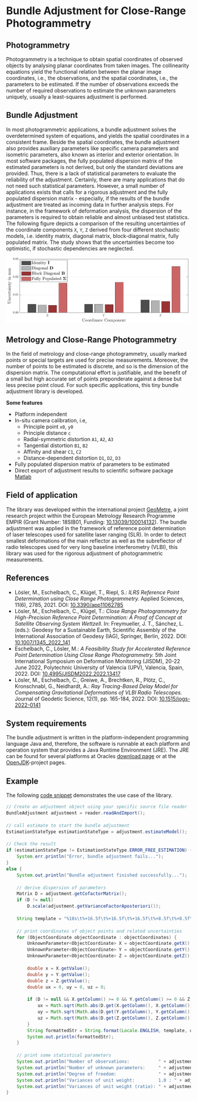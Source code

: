 # Bundle Adjustment for Close-Range Photogrammetry

## Photogrammetry

Photogrammetry is a technique to obtain spatial coordinates of observed objects by analysing planar coordinates from taken images. 
The collinearity equations yield the functional relation between the planar image coordinates, i.e., the observations, and the spatial 
coordinates, i.e., the parameters to be estimated. 
If the number of observations exceeds the number of required observations to estimate the unknown parameters uniquely, 
usually a least-squares adjustment is performed. 

## Bundle Adjustment
In most photogrammetric applications, a bundle adjustment solves the 
overdetermined system of equations, and yields the spatial coordinates in a consistent frame.
Beside the spatial coordinates, the bundle adjustment also provides auxiliary parameters like specific camera parameters and isometric parameters, 
also known as interior and exterior orientation. In most software packages, the fully populated dispersion matrix of the estimated parameters 
is not derived, but only the standard deviations are provided.
Thus, there is a lack of statistical parameters to evaluate the reliability of the adjustment. Certainly, there are many applications 
that do not need such statistical parameters. However, a small number of applications exists that calls for a rigorous adjustment 
and the fully populated dispersion matrix - especially, if the results of the bundle adjustment are treated as incoming data in 
further analysis steps. For instance, in the framework of deformation analysis, the dispersion of the parameters is required to 
obtain reliable and almost unbiased test statistics. The following figure depicts a comparison of the resulting uncertainties of the coordinate components 
`X`, `Y`, `Z` derived from four different stochastic models, i.e. identity matrix, diagonal matrix, block-diagonal matrix, fully populated matrix.
The study shows that the uncertainties become too optimistic, if stochastic dependencies are neglected. 

![Comparison of resulting uncertainties of coordinate components X, Y, Z derived from four different stochastic models, i.e. identity matrix, diagonal matrix, block-diagonal matrix, fully populated matrix](/.images/bundle_adjustment_impact_of_dispersion_matrix.png?raw=true "Impact of dispersion matrix on derived quantities")

## Metrology and Close-Range Photogrammetry
In the field of metrology and close-range photogrammetry, usually marked points or special targets are used for precise measurements. 
Moreover, the number of points to be estimated is discrete, and so is the dimension of the dispersion matrix. The computational 
effort is justifiable, and the benefit of a small but high accurate set of points preponderate against a dense but less precise 
point cloud. For such specific applications, this tiny bundle adjustment library is developed.

**Some features**
- Platform independent
- In-situ camera calibration, i.e,
  + Principle point `x0`, `y0`
  + Principle distance `c`
  + Radial-symmetric distortion `A1`, `A2`, `A3`
  + Tangential distortion `B1`, `B2`
  + Affinity and shear `C1`, `C2`
  + Distance-dependent distortion `D1`, `D2`, `D3`
- Fully populated dispersion matrix of parameters to be estimated
- Direct export of adjustment results to scientific software package [Matlab](https://mathworks.com/products/matlab.html)

## Field of application
The library was developed within the international project [GeoMetre](https://www.ptb.de/empir2018/geometre/home/), a joint research project within the European Metrology Research Programme EMPIR (Grant Number: 18SIB01, Funding: [10.13039/100014132](https://doi.org/10.13039/100014132)). The bundle adjustment was applied in the framework of reference point determination of laser telescopes used for satellite laser ranging (SLR). In order to detect smallest deformations of the main reflector as well as the subreflector of radio telescopes used for very long baseline interferometry (VLBI), this library was used for the rigorous adjustment of photogrammetric measurements.

## References
- Lösler, M., Eschelbach, C., Klügel, T., Riepl, S.: *ILRS Reference Point Determination using Close Range Photogrammetry.* Applied Sciences, 11(6), 2785, 2021. DOI: [10.3390/app11062785](https://doi.org/10.3390/app11062785)
- Lösler, M., Eschelbach, C., Klügel, T.: *Close Range Photogrammetry for High-Precision Reference Point Determination: A Proof of Concept at Satellite Observing System Wettzell.* In: Freymueller, J. T., Sánchez, L. (eds.): Geodesy for a Sustainable Earth, Scientific Assembly of the International Association of Geodesy (IAG), Springer, Berlin, 2022. DOI: [10.1007/1345_2022_141](https://doi.org/10.1007/1345_2022_141)
- Eschelbach, C., Lösler, M.: *A Feasibility Study for Accelerated Reference Point Determination Using Close Range Photogrammetry.* 5th Joint International Symposium on Deformation Monitoring (JISDM), 20-22 June 2022, Polytechnic University of Valencia (UPV), Valencia, Spain, 2022. DOI: [10.4995/JISDM2022.2022.13417](https://doi.org/10.4995/JISDM2022.2022.13417)
- Lösler, M., Eschelbach, C., Greiwe, A., Brechtken, R., Plötz, C., Kronschnabl, G., Neidhardt, A.: *Ray Tracing-Based Delay Model for Compensating Gravitational Deformations of VLBI Radio Telescopes.* Journal of Geodetic Science, 12(1), pp. 165-184, 2022. DOI: [10.1515/jogs-2022-0141](https://doi.org/10.1515/jogs-2022-0141)

## System requirements
The bundle adjustment is written in the platform-independent programming language Java and, therefore, the software is runnable at each platform and operation system that provides a Java Runtime Environment (JRE). The JRE can be found for several platforms at Oracles [download page](https://java.oracle.com) or at the [OpenJDK](https://openjdk.java.net)-project pages.

## Example
The following [code snippet](https://github.com/applied-geodesy/bundle-adjustment/blob/main/JAICOV/src/org/applied_geodesy/adjustment/bundle/jaicov/JAiCov.java) demonstrates the use case of the library.

```java
// Create an adjustment object using your specific source file reader
BundleAdjustment adjustment = reader.readAndImport();
		
// call estimate to start the bundle adjustment
EstimationStateType estimationStateType = adjustment.estimateModel();
		
// Check the result
if (estimationStateType != EstimationStateType.ERROR_FREE_ESTIMATION) {
	System.err.println("Error, bundle adjustment fails...");
}
else {
	System.out.println("Bundle adjustment finished successfully...");
			
	// derive dispersion of parameters
	Matrix D = adjustment.getCofactorMatrix();
	if (D != null)
		D.scale(adjustment.getVarianceFactorAposteriori());

	String template = "%10s\t%+16.5f\t%+16.5f\t%+16.5f\t%+8.5f\t%+8.5f\t%+8.5f";

	// print coordinates of object points and related uncertainties
	for (ObjectCoordinate objectCoordinate : objectCoordinates) {
		UnknownParameter<ObjectCoordinate> X = objectCoordinate.getX();
		UnknownParameter<ObjectCoordinate> Y = objectCoordinate.getY();
		UnknownParameter<ObjectCoordinate> Z = objectCoordinate.getZ();

		double x = X.getValue();
		double y = Y.getValue();
		double z = Z.getValue();
		double ux = 0, uy = 0, uz = 0;

		if (D != null && X.getColumn() >= 0 && Y.getColumn() >= 0 && Z.getColumn() >= 0 && X.getColumn() != Integer.MAX_VALUE && Y.getColumn() != Integer.MAX_VALUE && Z.getColumn() != Integer.MAX_VALUE) {
			ux = Math.sqrt(Math.abs(D.get(X.getColumn(), X.getColumn())));
			uy = Math.sqrt(Math.abs(D.get(Y.getColumn(), Y.getColumn())));
			uz = Math.sqrt(Math.abs(D.get(Z.getColumn(), Z.getColumn())));
		}
		String formattedStr = String.format(Locale.ENGLISH, template, objectCoordinate.getName(), x, y, z, ux, uy, uz);
		System.out.println(formattedStr);
	}

	// print some statistical parameters
	System.out.println("Number of observations:           " + adjustment.getNumberOfObservations());
	System.out.println("Number of unknown parameters:     " + adjustment.getNumberOfUnknownParameters());
	System.out.println("Degree of freedom:                " + adjustment.getDegreeOfFreedom());
	System.out.println("Variances of unit weight:         1.0 : " + adjustment.getVarianceFactorAposteriori() / adjustment.getVarianceFactorApriori());
	System.out.println("Variances of unit weight (ratio): " + adjustment.getVarianceFactorApriori() + " : " + adjustment.getVarianceFactorAposteriori());		
}
```
